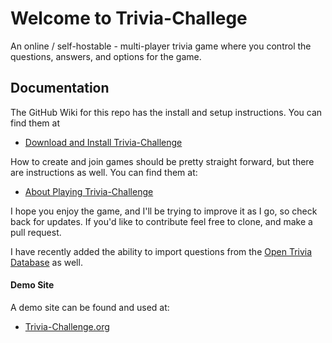 # Welcome to Trivia-Challege

An online / self-hostable - multi-player trivia game where you control the questions, answers, and options for the game.

## Documentation

The GitHub Wiki for this repo has the install and setup instructions.  You can find them at
- [Download and Install Trivia-Challenge](https://github.com/bmcgonag/trivia-challenge/wiki/Downloading-and-Installing)

How to create and join games should be pretty straight forward, but there are instructions as well. You can find them at:
- [About Playing Trivia-Challenge](https://github.com/bmcgonag/trivia-challenge/wiki/About-Trivia-Challenge)

I hope you enjoy the game, and I'll be trying to improve it as I go, so check back for updates.  If you'd like to contribute feel free to clone, and make a pull request.

I have recently added the ability to import questions from the [Open Trivia Database](https://opentdb.com/) as well.  

#### Demo Site
A demo site can be found and used at:
- [Trivia-Challenge.org](https://trivia-challenge.org)
